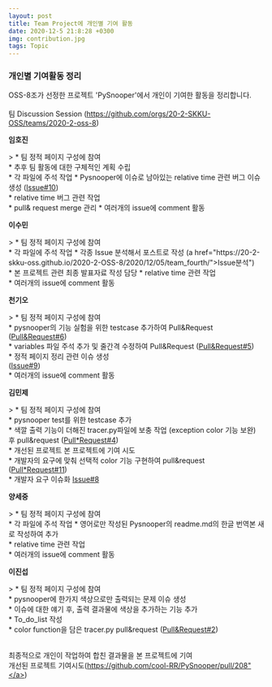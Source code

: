 ```yaml
---
layout: post
title: Team Project에 개인별 기여 활동
date: 2020-12-5 21:8:28 +0300
img: contribution.jpg
tags: Topic
---
```



### 개인별 기여활동 정리<br>
 OSS-8조가 선정한 프로젝트 'PySnooper'에서 개인이 기여한 활동을 정리합니다.<br><br>
팀 Discussion Session (<a href="https://github.com/orgs/20-2-SKKU-OSS/teams/2020-2-oss-8">https://github.com/orgs/20-2-SKKU-OSS/teams/2020-2-oss-8</a>)<br>

<p><strong> 임호진  </strong></p>
> * 팀 정적 페이지 구성에 참여<br>
* 추후 팀 활동에 대한 구체적인 계획 수립<br>
* 각 파일에 주석 작업
* Pysnooper에 이슈로 남아있는 relative time 관련 버그 이슈 생성 (<a href="https://github.com/20-2-SKKU-OSS/PySnooper-8/issues/10">Issue#10</a>)<br>
* relative time 버그 관련 작업<br>
* pull& request merge 관리
* 여러개의 issue에 comment 활동<br>

<p><strong> 이수민 </strong></p>
> * 팀 정적 페이지 구성에 참여<br> 
* 각 파일에 주석 작업
* 각종 Issue 분석해서 포스트로 작성 (a href="https://20-2-skku-oss.github.io/2020-2-OSS-8/2020/12/05/team_fourth/">Issue분석"</a>)<br>
* 본 프로젝트 관련 최종 발표자료 작성 담당
* relative time 관련 작업 <br>
* 여러개의 issue에 comment  활동<br>

<p><strong> 천기오 </strong></p>
> * 팀 정적 페이지 구성에 참여<br>
* pysnooper의 기능 실험을 위한 testcase 추가하여 Pull&Request (<a href="https://github.com/20-2-SKKU-OSS/PySnooper-8/pull/6">Pull&Request#6</a>)<br>
* variables 파일 주석 추가 및 줄간격 수정하여 Pull&Request (<a href="https://github.com/20-2-SKKU-OSS/PySnooper-8/pull/5">Pull&Request#5</a>)<br>
* 정적 페이지 정리 관련 이슈 생성<br> (<a href="https://github.com/20-2-SKKU-OSS/PySnooper-8/issues/9">Issue#9</a>)<br>
* 여러개의 issue에 comment 활동<br>

<p><strong> 김민제 </strong></p>
> * 팀 정적 페이지 구성에 참여<br>
* pysnooper test를 위한 testcase 추가<br>
* 색깔 출력 기능이 더해진 tracer.py파일에 보충 작업 (exception color 기능 보완) 후 pull&request (<a href="https://github.com/20-2-SKKU-OSS/PySnooper-8/pull/4">Pull*Request#4</a>)<br>
* 개선된 프로젝트 본 프로젝트에 기여 시도<br>
* 개발자의 요구에 맞춰 선택적 color 기능 구현하여 pull&request (<a href="https://github.com/20-2-SKKU-OSS/PySnooper-8/pull/11/commits/5e1d6983fa40a7bd44aedbee24dbe06a910cdfd9">Pull*Request#11</a>)<br>
* 개발자 요구 이슈화 <a href="https://github.com/20-2-SKKU-OSS/PySnooper-8/issues/8">Issue#8</a><br>

<p><strong> 양세중 </strong></p>
> * 팀 정적 페이지 구성에 참여<br>
* 각 파일에 주석 작업
* 영어로만 작성된 Pysnooper의 readme.md의 한글 번역본 새로 작성하여 추가<br>
* relative time 관련 작업<br>
* 여러개의 issue에 comment 활동<br>

<p><strong> 이진섭 </strong></p>
> * 팀 정적 페이지 구성에 참여<br>
* pysnooper에 한가지 색상으로만 출력되는 문제 이슈 생성<br>
* 이슈에 대한 얘기 후, 출력 결과물에 색상을 추가하는 기능 추가<br>
* To_do_list 작성<br>
* color function을 담은 tracer.py pull&request (<a href="https://github.com/20-2-SKKU-OSS/PySnooper-8/pull/2">Pull&Request#2</a>)<br><br>

최종적으로 개인이 작업하여 합친 결과물을 본 프로젝트에 기여<br>
개선된 프로젝트 기여시도(<a href="https://github.com/cool-RR/PySnooper/pull/208">https://github.com/cool-RR/PySnooper/pull/208"</a>)<br>
